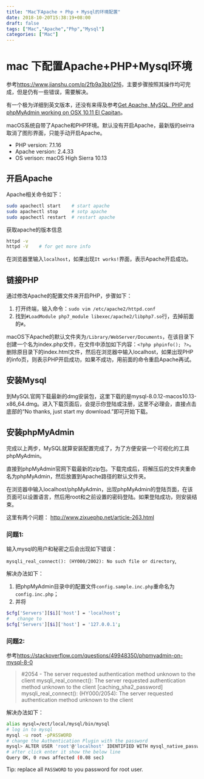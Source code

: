 ```yaml
---
title: "Mac下Apache + Php + Mysql的环境配置"
date: 2018-10-20T15:38:19+08:00
draft: false
tags: ["Mac","Apache","Php","Mysql"]
categories: ["Mac"]
---
```


# mac 下配置Apache+PHP+Mysql环境

参考<https://www.jianshu.com/p/2fb9a3bb12f6>，主要步骤按照其操作均可完成，但是仍有一些错误，需要解决。

有一个极为详细到英文版本，还没有来得及参考[Get Apache, MySQL, PHP and phpMyAdmin working on OSX 10.11 El Capitan](http://coolestguidesontheplanet.com/get-apache-mysql-php-and-phpmyadmin-working-on-osx-10-11-el-capitan/)。

macOS系统自带了Apache和PHP环境。默认没有开启Apache，最新版的seirra取消了图形界面，只能手动开启Apache。

- PHP version: 7.1.16
- Apache version: 2.4.33
- OS verison: macOS High Sierra 10.13

## 开启Apache
Apache相关命令如下：
```sh
sudo apachectl start    # start apache
sudo apachectl stop     # sotp apache
sudo apachectl restart  # restart apache 
```
获取apache的版本信息
```sh
httpd -v
httpd -V    # for get more info
```

在浏览器里输入`localhost`，如果出现`It works!`界面，表示Apache开启成功。

## 链接PHP
通过修改Apache的配置文件来开启PHP，步骤如下：

1. 打开终端，输入命令：`sudo vim /etc/apache2/httpd.conf`
2. 找到`#LoadModule php7_module libexec/apache2/libphp7.so`行，去掉前面的`#`。

macOS下Apache的默认文件夹为`/Library/WebServer/Documents`，在该目录下创建一个名为index.php文件，在文件中添加如下内容：`<?php phpinfo(); ?>`。删除原目录下的index.html文件，然后在浏览器中输入localhost，如果出现PHP的info页，则表示PHP开启成功，如果不成功，用前面的命令重启Apache再试。

## 安装Mysql
到MySQL官网下载最新的dmg安装包，这里下载的是mysql-8.0.12-macos10.13-x86_64.dmg。进入下载页面后，会提示你登陆或注册，这里不必理会，直接点击底部的“No thanks, just start my download.”即可开始下载。


## 安装phpMyAdmin

完成以上两步，MySQL就算安装配置完成了，为了方便安装一个可视化的工具phpMyAdmin。

直接到phpMyAdmin官网下载最新的zip包。下载完成后，将解压后的文件夹重命名为phpMyAdmin，然后放置到Apache路径的默认文件夹。

在浏览器中输入localhost/phpMyAdmin，出现phpMyAdmin的登陆页面，在该页面可以设置语言，然后用root和之前设置的密码登陆。如果登陆成功，则安装结束。

这里有两个问题：
<http://www.zixuephp.net/article-263.html>

### 问题1:

输入mysql的用户和秘密之后会出现如下错误：

`mysqli_real_connect(): (HY000/2002): No such file or directory`,

解决办法如下：
1. 把phpMyAdmin目录中的配置文件`config.sample.inc.php`重命名为`config.inc.php`；
2. 并将
```sh
$cfg['Servers'][$i]['host'] = 'localhost';
#   change to 
$cfg['Servers'][$i]['host'] = '127.0.0.1';
```

### 问题2:

参考<https://stackoverflow.com/questions/49948350/phpmyadmin-on-mysql-8-0>

>#2054 - The server requested authentication method unknown to the client
mysqli_real_connect(): The server requested authentication method unknown to the client [caching_sha2_password]
mysqli_real_connect(): (HY000/2054): The server requested authentication method unknown to the client

解决办法如下：
```sh
alias mysql=/ect/local/mysql/bin/mysql
# log in to mysql
mysql -u root -pPASSWORD
# change the Authentication Plugin with the password
mysql> ALTER USER 'root'@'localhost' IDENTIFIED WITH mysql_native_password BY 'PASSWORD';
# after click enter it show the below line
Query OK, 0 rows affected (0.08 sec)
```
Tip: replace all `PASSWORD` to you password for root user.
